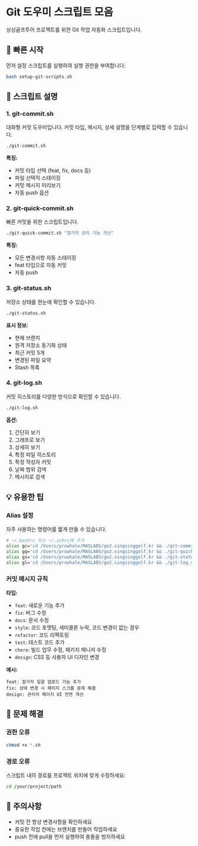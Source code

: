 # Git 도우미 스크립트 모음

싱싱골프투어 프로젝트를 위한 Git 작업 자동화 스크립트입니다.

## 🚀 빠른 시작

먼저 설정 스크립트를 실행하여 실행 권한을 부여합니다:

```bash
bash setup-git-scripts.sh
```

## 📝 스크립트 설명

### 1. git-commit.sh
대화형 커밋 도우미입니다. 커밋 타입, 메시지, 상세 설명을 단계별로 입력할 수 있습니다.

```bash
./git-commit.sh
```

**특징:**
- 커밋 타입 선택 (feat, fix, docs 등)
- 파일 선택적 스테이징
- 커밋 메시지 미리보기
- 자동 push 옵션

### 2. git-quick-commit.sh
빠른 커밋을 위한 스크립트입니다.

```bash
./git-quick-commit.sh "참가자 관리 기능 개선"
```

**특징:**
- 모든 변경사항 자동 스테이징
- feat 타입으로 자동 커밋
- 자동 push

### 3. git-status.sh
저장소 상태를 한눈에 확인할 수 있습니다.

```bash
./git-status.sh
```

**표시 정보:**
- 현재 브랜치
- 원격 저장소 동기화 상태
- 최근 커밋 5개
- 변경된 파일 요약
- Stash 목록

### 4. git-log.sh
커밋 히스토리를 다양한 방식으로 확인할 수 있습니다.

```bash
./git-log.sh
```

**옵션:**
1. 간단히 보기
2. 그래프로 보기
3. 상세히 보기
4. 특정 파일 히스토리
5. 특정 작성자 커밋
6. 날짜 범위 검색
7. 메시지로 검색

## 💡 유용한 팁

### Alias 설정
자주 사용하는 명령어를 짧게 만들 수 있습니다.

```bash
# ~/.bashrc 또는 ~/.zshrc에 추가
alias gc='cd /Users/prowhale/MASLABS/go2.singsinggolf.kr && ./git-commit.sh'
alias gq='cd /Users/prowhale/MASLABS/go2.singsinggolf.kr && ./git-quick-commit.sh'
alias gs='cd /Users/prowhale/MASLABS/go2.singsinggolf.kr && ./git-status.sh'
alias gl='cd /Users/prowhale/MASLABS/go2.singsinggolf.kr && ./git-log.sh'
```

### 커밋 메시지 규칙

**타입:**
- `feat`: 새로운 기능 추가
- `fix`: 버그 수정
- `docs`: 문서 수정
- `style`: 코드 포맷팅, 세미콜론 누락, 코드 변경이 없는 경우
- `refactor`: 코드 리팩토링
- `test`: 테스트 코드 추가
- `chore`: 빌드 업무 수정, 패키지 매니저 수정
- `design`: CSS 등 사용자 UI 디자인 변경

**예시:**
```
feat: 참가자 일괄 업로드 기능 추가
fix: 상태 변경 시 페이지 스크롤 문제 해결
design: 관리자 페이지 UI 전면 개선
```

## 🔧 문제 해결

### 권한 오류
```bash
chmod +x *.sh
```

### 경로 오류
스크립트 내의 경로를 프로젝트 위치에 맞게 수정하세요:
```bash
cd /your/project/path
```

## 📌 주의사항

- 커밋 전 항상 변경사항을 확인하세요
- 중요한 작업 전에는 브랜치를 만들어 작업하세요
- push 전에 pull을 먼저 실행하여 충돌을 방지하세요

